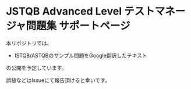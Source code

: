 # JSTQB Advanced Level テストマネージャ問題集 サポートページ

本リポジトリでは、

* ISTQB/ASTQBのサンプル問題をGoogle翻訳したテキスト

の公開を予定しています。

誤植などはIssueにて報告頂けると幸いです。
